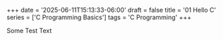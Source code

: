 +++
date = '2025-06-11T15:13:33-06:00'
draft = false
title = '01 Hello C'
series = ['C Programming Basics']
tags = 'C Programming'
+++

Some Test Text

